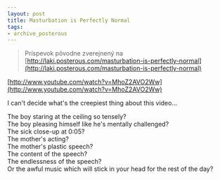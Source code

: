 ```yaml
---
layout: post
title: Masturbation is Perfectly Normal
tags:
- archive_posterous
---
```

> Príspevok pôvodne zverejnený na [http://laki.posterous.com/masturbation-is-perfectly-normal](http://laki.posterous.com/masturbation-is-perfectly-normal)

[http://www.youtube.com/watch?v=MhoZ2AVO2Ww](http://www.youtube.com/watch?v=MhoZ2AVO2Ww)

I can't decide what's the creepiest thing about this video…

The boy staring at the ceiling so tensely?  
The boy pleasing himself like he's mentally challenged?  
The sick close-up at 0:05?  
The mother's acting?  
The mother's plastic speech?  
The content of the speech?  
The endlessness of the speech?  
Or the awful music which will stick in your head for the rest of the day?